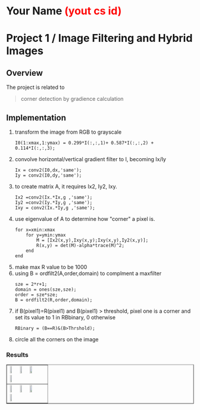 # Your Name <span style="color:red">(yout cs id)</span>

# Project 1 / Image Filtering and Hybrid Images

## Overview
The project is related to 
> corner detection by gradience calculation


## Implementation
1. transform the image from RGB to grayscale
	```
	I0(1:xmax,1:ymax) = 0.299*I(:,:,1)+ 0.587*I(:,:,2) + 0.114*I(:,:,3);
	```
2. convolve horizontal/vertical gradient filter to I, becoming Ix/Iy
	```
	Ix = conv2(I0,dx,'same');
	Iy = conv2(I0,dy,'same');
	```
3. to create matrix A, it requires Ix2, Iy2, Ixy.
	```
	Ix2 =conv2(Ix.*Ix,g ,'same');
	Iy2 =conv2(Iy.*Iy,g ,'same');
	Ixy = conv2(Ix.*Iy,g ,'same');
	```
4. use eigenvalue of A to determine how "corner" a pixel is.
	```
	for x=xmin:xmax
		for y=ymin:ymax
			M = [Ix2(x,y),Ixy(x,y);Ixy(x,y),Iy2(x,y)];
			R(x,y) = det(M)-alpha*trace(M)^2;      
		end
	end
	```
5. make max R value to be 1000
6. using B = ordfilt2(A,order,domain) to complment a maxfilter
	```
	sze = 2*r+1;
	domain = ones(sze,sze);
	order = sze*sze;
	B = ordfilt2(R,order,domain);
	```
7. if B(pixel1)=R(pixel1) and B(pixel1) > threshold, pixel one is a corner and set its value to 1 in RBbinary, 0 otherwise
	```
	RBinary = (B==R)&(B>Thrshold);
	```
8. circle all the corners on the image

### Results

<table border=1>
<tr>
<td>
<img src="placeholder.jpg" width="24%"/>
<img src="placeholder.jpg"  width="24%"/>
<img src="placeholder.jpg" width="24%"/>
<img src="placeholder.jpg" width="24%"/>
</td>
</tr>

<tr>
<td>
<img src="placeholder.jpg" width="24%"/>
<img src="placeholder.jpg"  width="24%"/>
<img src="placeholder.jpg" width="24%"/>
<img src="placeholder.jpg" width="24%"/>
</td>
</tr>

</table>

